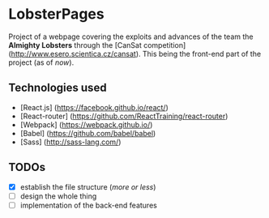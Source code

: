 # LobsterPages

Project of a webpage covering the exploits and advances of the team the **Almighty Lobsters** through the [CanSat competition] (<http://www.esero.scientica.cz/cansat>).
This being the front-end part of the project (as of *now*).

## Technologies used

* [React.js] (<https://facebook.github.io/react/>)
* [React-router] (<https://github.com/ReactTraining/react-router>)
* [Webpack] (<https://webpack.github.io/>)
* [Babel] (<https://github.com/babel/babel>)
* [Sass] (<http://sass-lang.com/>)

## TODOs

* [x] establish the file structure (*more or less*)
* [ ] design the whole thing
* [ ] implementation of the back-end features